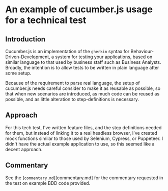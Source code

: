 # An example of cucumber.js usage for a technical test

## Introduction
Cucumber.js is an implementation of the `gherkin` syntax for Behaviour-Driven-Development, a system for testing your applications, based on similar language to that used by business staff such as Business Analysts.  Broadly, the intention is to allow tests to be written in plain language after some setup.

Because of the requirement to parse real language, the setup of cucumber.js needs careful consider to make it as reusable as possible, so that when new scenarios are introduced, as much code can be reused as possible, and as little alteration to step-definitions is necessary.

## Approach
For this tech test, I've written feature files, and the step definitions needed for them, but instead of linking it to a real headless browser, I've created mock functions similar to those used by Selenium, Cypress, or Puppeteer.  I didn't have the actual example application to use, so this seemed like a decent approach.

## Commentary
See the (`commentary.md`)[commentary.md] for the commentary requested in the test on example BDD code provided.